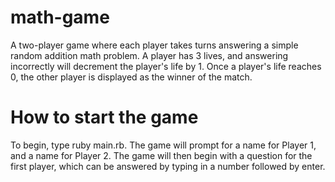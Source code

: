 # math-game

A two-player game where each player takes turns answering a simple random addition math problem. A player has 3 lives, and answering incorrectly will decrement the player's life by 1. Once a player's life reaches 0, the other player is displayed as the winner of the match.

# How to start the game

To begin, type ruby main.rb. The game will prompt for a name for Player 1, and a name for Player 2. The game will then begin with a question for the first player, which can be answered by typing in a number followed by enter.
